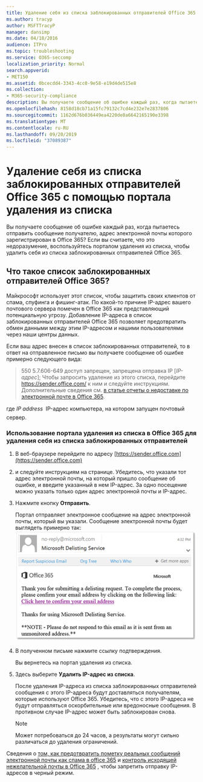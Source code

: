 ```yaml
---
title: Удаление себя из списка заблокированных отправителей Office 365 с помощью портала удаления из списка
ms.author: tracyp
author: MSFTTracyP
manager: dansimp
ms.date: 04/18/2016
audience: ITPro
ms.topic: troubleshooting
ms.service: O365-seccomp
localization_priority: Normal
search.appverid:
- MET150
ms.assetid: 0bcecdd4-3343-4cc0-9e58-e19d4de515e8
ms.collection:
- M365-security-compliance
description: Вы получаете сообщение об ошибке каждый раз, когда пытаетесь отправить сообщение получателю, адрес электронной почты которого зарегистрирован в Office 365? Если вы считаете, что это недоразумение, воспользуйтесь порталом удаления из списка, чтобы удалить себя из списка заблокированных отправителей Office 365.
ms.openlocfilehash: 8158d18cb71a15fc79132c7cd4e232e7e2837806
ms.sourcegitcommit: 1162d676b036449ea4220de8a6642165190e3398
ms.translationtype: MT
ms.contentlocale: ru-RU
ms.lasthandoff: 09/20/2019
ms.locfileid: "37089387"
---
```

# <a name="use-the-delist-portal-to-remove-yourself-from-the-office-365-blocked-senders-list"></a>Удаление себя из списка заблокированных отправителей Office 365 с помощью портала удаления из списка

Вы получаете сообщение об ошибке каждый раз, когда пытаетесь отправить сообщение получателю, адрес электронной почты которого зарегистрирован в Office 365? Если вы считаете, что это недоразумение, воспользуйтесь порталом удаления из списка, чтобы удалить себя из списка заблокированных отправителей Office 365.
  
## <a name="what-is-the-office-365-blocked-senders-list"></a>Что такое список заблокированных отправителей Office 365?

Майкрософт использует этот список, чтобы защитить своих клиентов от спама, спуфинга и фишинг-атак. По какой-то причине IP-адрес вашего почтового сервера помечен в Office 365 как представляющий потенциальную угрозу. Добавление IP-адреса в список заблокированных отправителей Office 365 позволяет предотвратить обмен данными между этим IP-адресом и нашими пользователями через наши центры данных.
  
Если ваш адрес внесен в список заблокированных отправителей, то в ответ на отправленное письмо вы получаете сообщение об ошибке примерно следующего вида:
  
> 550 5.7.606-649 доступ запрещен, запрещена отправка IP [_IP-адрес_]; Чтобы запросить удаление из этого списка, перейдите https://sender.office.com/ к ним и следуйте инструкциям. Дополнительные сведения см. [в статье отчеты о недоставке по электронной почте в Office 365](http://go.microsoft.com/fwlink/?LinkID=526653).
  
где  _IP address_  IP-адрес компьютера, на котором запущен почтовый сервер. 
  
### <a name="to-use-the-office-365-delist-portal-to-remove-yourself-from-the-blocked-senders-list"></a>Использование портала удаления из списка в Office 365 для удаления себя из списка заблокированных отправителей

1. В веб-браузере перейдите по адресу [https://sender.office.com](https://sender.office.com)
    
2. и следуйте инструкциям на странице. Убедитесь, что указали тот адрес электронной почты, на который пришло сообщение об ошибке, и введите указанный в нем IP-адрес. За одно посещение можно указать только один адрес электронной почты и IP-адрес.
    
3. Нажмите кнопку **Отправить**.
    
    Портал отправляет электронное сообщение на адрес электронной почты, который вы указали. Сообщение электронной почты будет выглядеть примерно так: ![снимок экрана, полученный при отсылке запроса через портал рассписка](../media/bf13e4f7-f68c-4e46-baa7-b6ab4cfc13f3.png)
  
4. В полученном письме нажмите ссылку подтверждения.
    
    Вы вернетесь на портал удаления из списка.
    
5. Здесь выберите **Удалить IP-адрес из списка**.
    
    После удаления IP-адреса из списка заблокированных отправителей сообщения с этого IP-адреса будут доставляться получателям, которые используют Office 365. Убедитесь, что с этого IP-адреса не будут отправляться оскорбительные или вредоносные сообщения. В противном случае IP-адрес может быть заблокирован снова.
    
    > [!NOTE]
    > Может потребоваться до 24 часов, а результаты могут сильно различаться до удаления ограничений.
    
Сведения о [том, как предотвратить пометку реальных сообщений электронной почты как спама в office 365](../../compliance/prevent-email-from-being-marked-as-spam.md ) и [контроль исходящей нежелательной почты в Office 365](outbound-spam-controls.md) , чтобы запретить отправку IP-адресов в черный режим.
